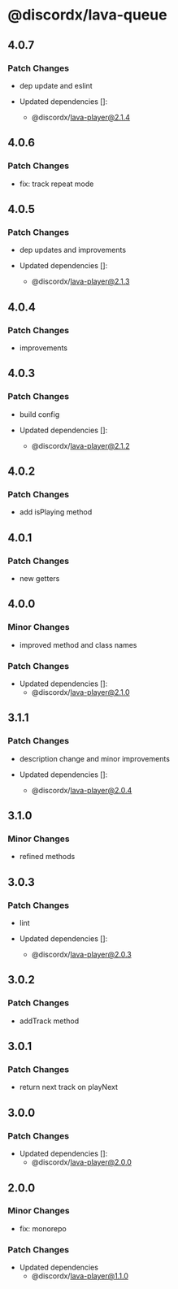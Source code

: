 # @discordx/lava-queue

## 4.0.7

### Patch Changes

- dep update and eslint

- Updated dependencies []:
  - @discordx/lava-player@2.1.4

## 4.0.6

### Patch Changes

- fix: track repeat mode

## 4.0.5

### Patch Changes

- dep updates and improvements

- Updated dependencies []:
  - @discordx/lava-player@2.1.3

## 4.0.4

### Patch Changes

- improvements

## 4.0.3

### Patch Changes

- build config

- Updated dependencies []:
  - @discordx/lava-player@2.1.2

## 4.0.2

### Patch Changes

- add isPlaying method

## 4.0.1

### Patch Changes

- new getters

## 4.0.0

### Minor Changes

- improved method and class names

### Patch Changes

- Updated dependencies []:
  - @discordx/lava-player@2.1.0

## 3.1.1

### Patch Changes

- description change and minor improvements

- Updated dependencies []:
  - @discordx/lava-player@2.0.4

## 3.1.0

### Minor Changes

- refined methods

## 3.0.3

### Patch Changes

- lint

- Updated dependencies []:
  - @discordx/lava-player@2.0.3

## 3.0.2

### Patch Changes

- addTrack method

## 3.0.1

### Patch Changes

- return next track on playNext

## 3.0.0

### Patch Changes

- Updated dependencies []:
  - @discordx/lava-player@2.0.0

## 2.0.0

### Minor Changes

- fix: monorepo

### Patch Changes

- Updated dependencies
  - @discordx/lava-player@1.1.0

